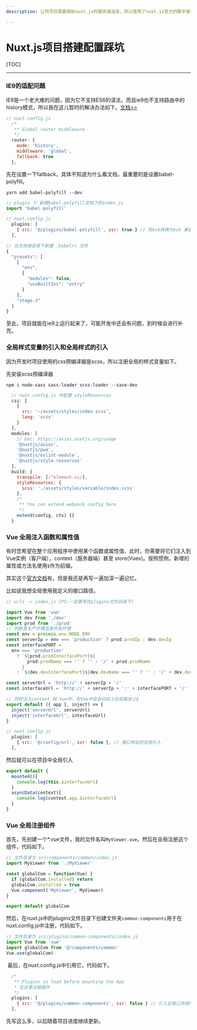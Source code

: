```yaml
---
description: 公司项目需要用到nuxt.js的服务端渲染，所以使用了nuxt.js官方的脚手架搭建了项目，在这儿记录一些搭建过程中踩过的坑。

---
```


# Nuxt.js项目搭建配置踩坑



[TOC]

------



### IE9的适配问题

IE9是一个老大难的问题，因为它不支持ES6的语法，而且ie9也不支持路由中的history模式，所以我在这儿暂时的解决办法如下。[文档&gt;&gt;](https://zh.nuxtjs.org/api/configuration-router/)

```javascript
// nuxt.config.js 
  /*
   ** Global router middleware
   */
  router: {
    mode: 'history',
    middleware: 'global',
    fallback: true 
  },
```

先在设置一下fallback，具体不知道为什么看文档，最重要的是设置babel-polyfill。

```text
yarn add babel-polyfill --dev
```

```javascript
// plugin 下 新建babel-polyfill文档下的index.js
import 'babel-polyfill'
```

```javascript
// nuxt.config.js
  plugins: [
    { src: '@/plugins/babel-polyfill', ssr: true } // 将es6转换为es5 兼容ie9
  ],
```

```javascript
// 在文档根目录下新建 .babelrc 文件
{
  "presets": [
    [
      "env",
      {
        "modules": false,
        "useBuiltIns": "entry"
      }
    ],
    "stage-3"
  ]
}
```

至此，项目就能在ie9上运行起来了，可能开发中还会有问题，到时候会进行补充。



### 全局样式变量的引入和全局样式的引入

因为开发时项目使用的css预编译器是scss，所以注册全局的样式变量如下。

先安装scss预编译器

```text
npm i node-sass sass-loader scss-loader --save-dev
```

```javascript
  // nuxt.config.js 中配置 styleResources
  css: [
    {
      src: '~/assets/styles/index.scss',
      lang: 'scss'
    }
  ],
  modules: [
    // Doc: https://axios.nuxtjs.org/usage
    '@nuxtjs/axios',
    '@nuxtjs/pwa',
    '@nuxtjs/eslint-module',
    '@nuxtjs/style-resources'
  ],
  build: {
    transpile: [/^element-ui/],
    styleResources: {
      scss: './assets/styles/variable/index.scss'
    },
    /*
     ** You can extend webpack config here
     */
    extend(config, ctx) {}
  }
```



### Vue 全局注入函数和属性值

有时您希望在整个应用程序中使用某个函数或属性值，此时，你需要将它们注入到Vue实例（客户端），context（服务器端）甚至 store\(Vuex\)。按照惯例，新增的属性或方法名使用`$`作为前缀。

其实这个[官方文档](https://zh.nuxtjs.org/guide/plugins)有，但是我还是再写一遍加深一遍记忆。

比如说我想全局使用我定义的接口路径。

```javascript
// urls -> index.js (PS:一定要写在plugins文件目录下)

import Vue from 'vue'
import dev from './dev'
import prod from './prod'
// 判断是生产环境还是开发环境
const env = process.env.NODE_ENV
const serverIp = env === 'production' ? prod.prodIp : dev.devIp
const interfacePORT =
  env === 'production'
    ? `${prod.prodInterfacePort}${
        prod.prodName === '' ? '' : '/' + prod.prodName
      }`
    : `${dev.devInterfacePort}${dev.devName === '' ? '' : '/' + dev.devName}`

const serverUrl = 'http://' + serverIp + '/'
const interfaceUrl = 'http://' + serverIp + ':' + interfacePORT + '/'

// 同时注入context 和 Vue中，在Vue中会自动加上在前面加上$ 
export default ({ app }, inject) => {
  inject('serverUrl', serverUrl)
  inject('interfaceUrl', interfaceUrl)
}
```

```javascript
// nuxt.config.js
  plugins: [
    { src: '@/config/url', ssr: false }, // 接口地址的全局引入
  ],

```

然后就可以在项目中全局引入

```javascript
export default {
  mounted(){
    console.log(this.$interfaceUrl)
  }
  asyncData(context){
    console.log(context.app.$interfaceUrl)
  }
}

```



### Vue 全局注册组件

​ 首先，先创建一个\*.vue文件，我的文件名叫`MyViewer.vue`，然后在全局注册这个组件，代码如下。

```javascript
// 文件目录为 src/components/common/index.js
import MyViewer from './MyViewer'

const globalCom = function(Vue) {
  if (globalCom.installed) return
  globalCom.installed = true
  Vue.component('MyViewer', MyViewer)
}

export default globalCom

```

​ 然后，在nuxt.js中的plugins文件目录下创建文件夹`common-components`用于在nuxt.config.js中注册，代码如下。

```javascript
// 文件目录为 src/plugins/common-components/index.js
import Vue from 'vue'
import globalCom from '@/components/common'
Vue.use(globalCom)

```

​ 最后，在nuxt.config.js中引用它，代码如下。

```javascript
  /*
   ** Plugins to load before mounting the App
   * 在这里注册插件
   */
  plugins: [
    { src: '@/plugins/common-components', ssr: false } // 引入全局公共组件
  ],

```

先写这么多，以后随着项目进度继续更新。

